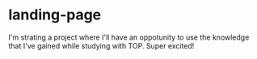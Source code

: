 # landing-page

I'm strating a project where I'll have an oppotunity to use the knowledge that I've gained while studying with TOP. Super excited!
